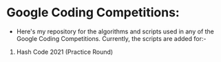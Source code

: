 # Google Coding Competitions:

- Here's my repository for the algorithms and scripts used in any of the Google Coding Competitions. Currently, the scripts are added for:-
1. Hash Code 2021 (Practice Round)